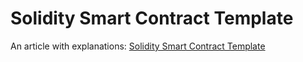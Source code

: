 # Solidity Smart Contract Template

An article with explanations: [Solidity Smart Contract Template](http://www.velvetshark.com/solidity-smart-contract-template)
